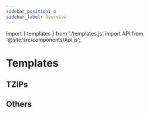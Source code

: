 ```yaml
---
sidebar_position: 0
sidebar_label: Overview
---
```

import { templates } from './templates.js'
import API from '@site/src/components/Api.js';

# Templates

## TZIPs

<API title="" data={templates.tzips} />

## Others

<API title="" data={templates.others} />

